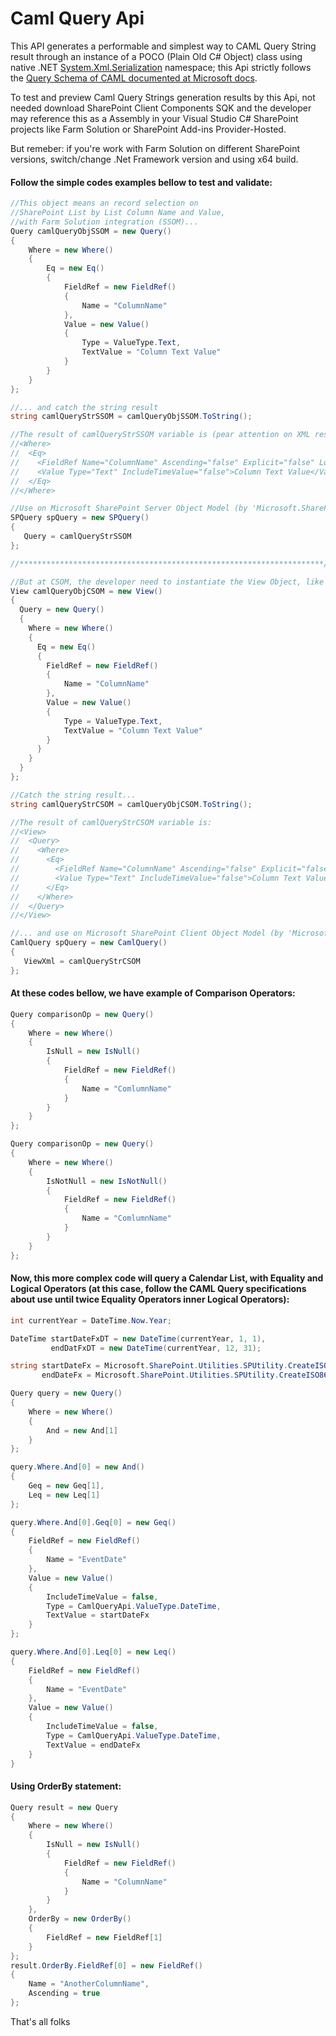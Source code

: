 # Caml Query Api
This API generates a performable and simplest way to CAML Query String result through an instance of a POCO (Plain Old C# Object) class using native .NET [System.Xml.Serialization](https://docs.microsoft.com/en-us/dotnet/api/system.xml.serialization) namespace; this Api strictly follows the [Query Schema of CAML documented at Microsoft docs](https://docs.microsoft.com/en-us/sharepoint/dev/schema/query-schema).

To test and preview Caml Query Strings generation results by this Api, not needed download SharePoint Client Components SQK and the developer may reference this as a Assembly in your Visual Studio C# SharePoint projects like Farm Solution or SharePoint Add-ins Provider-Hosted.

But remeber: if you're work with Farm Solution on different SharePoint versions, switch/change .Net Framework version and using x64 build.


#### Follow the simple codes examples bellow to test and validate:

```cs
//This object means an record selection on
//SharePoint List by List Column Name and Value,
//with Farm Solution integration (SSOM)...
Query camlQueryObjSSOM = new Query()
{
    Where = new Where()
    {
        Eq = new Eq()
        {
            FieldRef = new FieldRef()
            {
                Name = "ColumnName"
            },
            Value = new Value()
            {
                Type = ValueType.Text,
                TextValue = "Column Text Value"
            }
        }
    }
};

//... and catch the string result
string camlQueryStrSSOM = camlQueryObjSSOM.ToString();

//The result of camlQueryStrSSOM variable is (pear attention on XML result, the 'Query' is removed by API):
//<Where>
//  <Eq>
//    <FieldRef Name="ColumnName" Ascending="false" Explicit="false" LookupId="false" TextOnly="false" />
//    <Value Type="Text" IncludeTimeValue="false">Column Text Value</Value>
//  </Eq>
//</Where>

//Use on Microsoft SharePoint Server Object Model (by 'Microsoft.SharePoint' directive):
SPQuery spQuery = new SPQuery()
{
   Query = camlQueryStrSSOM
};

//********************************************************************//

//But at CSOM, the developer need to instantiate the View Object, like this:
View camlQueryObjCSOM = new View()
{
  Query = new Query()
  {
    Where = new Where()
    {
      Eq = new Eq()
      {
        FieldRef = new FieldRef()
        {
        	Name = "ColumnName"
        },
        Value = new Value()
        {
        	Type = ValueType.Text,
        	TextValue = "Column Text Value"
        }
      }
    }
  }
};

//Catch the string result...
string camlQueryStrCSOM = camlQueryObjCSOM.ToString();

//The result of camlQueryStrCSOM variable is:
//<View>
//  <Query>
//    <Where>
//      <Eq>
//        <FieldRef Name="ColumnName" Ascending="false" Explicit="false" LookupId="false" TextOnly="false" />
//        <Value Type="Text" IncludeTimeValue="false">Column Text Value</Value>
//      </Eq>
//    </Where>
//  </Query>
//</View>

//... and use on Microsoft SharePoint Client Object Model (by 'Microsoft.SharePoint.Client' directive):
CamlQuery spQuery = new CamlQuery()
{
   ViewXml = camlQueryStrCSOM
};
```



#### At these codes bellow, we have example of Comparison Operators:

```cs
Query comparisonOp = new Query()
{
    Where = new Where()
    {
        IsNull = new IsNull()
        {
            FieldRef = new FieldRef()
            {
                Name = "ComlumnName"
            }
        }
    }
};

Query comparisonOp = new Query()
{
    Where = new Where()
    {
        IsNotNull = new IsNotNull()
        {
            FieldRef = new FieldRef()
            {
                Name = "ComlumnName"
            }
        }
    }
};
```



#### Now, this more complex code will query a Calendar List, with Equality and Logical Operators (at this case, follow the CAML Query specifications about use until twice Equality Operators inner Logical Operators):

```cs
int currentYear = DateTime.Now.Year;

DateTime startDateFxDT = new DateTime(currentYear, 1, 1),
         endDatFxDT = new DateTime(currentYear, 12, 31);

string startDateFx = Microsoft.SharePoint.Utilities.SPUtility.CreateISO8601DateTimeFromSystemDateTime(startDateFxDT),
       endDateFx = Microsoft.SharePoint.Utilities.SPUtility.CreateISO8601DateTimeFromSystemDateTime(endDatFxDT);

Query query = new Query()
{
    Where = new Where()
    {
        And = new And[1]
    }
};

query.Where.And[0] = new And()
{
    Geq = new Geq[1],
    Leq = new Leq[1]
};

query.Where.And[0].Geq[0] = new Geq()
{
    FieldRef = new FieldRef()
    {
        Name = "EventDate"
    },
    Value = new Value()
    {
        IncludeTimeValue = false,
        Type = CamlQueryApi.ValueType.DateTime,
        TextValue = startDateFx
    }
};

query.Where.And[0].Leq[0] = new Leq()
{
    FieldRef = new FieldRef()
    {
        Name = "EventDate"
    },
    Value = new Value()
    {
        IncludeTimeValue = false,
        Type = CamlQueryApi.ValueType.DateTime,
        TextValue = endDateFx
    }
}
```



#### Using OrderBy statement:

```cs
Query result = new Query
{
    Where = new Where()
    {
        IsNull = new IsNull()
        {
            FieldRef = new FieldRef()
            {
                Name = "ColumnName"
            }
        }
    },
    OrderBy = new OrderBy()
    {
        FieldRef = new FieldRef[1]
    }
};
result.OrderBy.FieldRef[0] = new FieldRef()
{
    Name = "AnotherColumnName",
    Ascending = true
};
```

That's all folks
